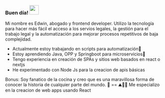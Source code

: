 ### Buen día! <img src="https://raw.githubusercontent.com/MartinHeinz/MartinHeinz/master/wave.gif" width="30px">
Mi nombre es Edwin, abogado y frontend developer. Utilizo la tecnología para hacer más fácil el acceso a los servios legales, la gestión para el trabajo legal y la automatización para mejorar procesos repetitivos de baja complejidad. 

- Actualmente estoy trabajando en scripts para automatización🤖
- Estoy aprendiendo Java, OPP y Springboot para microservicios🧂
- Tengo experiencia en creación de SPAs y sitios web basados en react o nextjs
- He experimentado con Node Js para la creacion de apis básicas

Bonus: Soy fanatico de la cocina y creo que es una maravillosa forma de conocer la historia de cualquier parte del mundo. 🥘 == ⛰️🕵🏼
Me especializo en la creacion de web apps usando React 

<!--
**EdwinCacuango/EdwinCacuango** is a ✨ _special_ ✨ repository because its `README.md` (this file) appears on your GitHub profile.

Here are some ideas to get you started:

- 🔭 I’m currently working on ...
- 🌱 I’m currently learning ...
- 👯 I’m looking to collaborate on ...
- 🤔 I’m looking for help with ...
- 💬 Ask me about ...
- 📫 How to reach me: ...
- 😄 Pronouns: ...
- ⚡ Fun fact: ...
-->
